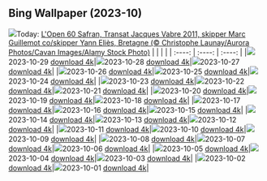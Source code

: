 ## Bing Wallpaper (2023-10)
![](https://global.bing.com/th?id=OHR.TransatJacquesVabre_FR-FR7973577360_UHD.jpg&w=1000)Today: [L'Open 60 Safran, Transat Jacques Vabre 2011, skipper Marc Guillemot co/skipper Yann Eliès, Bretagne (© Christophe Launay/Aurora Photos/Cavan Images/Alamy Stock Photo)](https://global.bing.com/th?id=OHR.TransatJacquesVabre_FR-FR7973577360_UHD.jpg)
|      |      |      |
| :----: | :----: | :----: |
|![](https://global.bing.com/th?id=OHR.TransatJacquesVabre_FR-FR7973577360_UHD.jpg&pid=hp&w=384&h=216&rs=1&c=4)2023-10-29 [download 4k](https://global.bing.com/th?id=OHR.TransatJacquesVabre_FR-FR7973577360_UHD.jpg)|![](https://global.bing.com/th?id=OHR.FiveWinds_FR-FR7441990953_UHD.jpg&pid=hp&w=384&h=216&rs=1&c=4)2023-10-28 [download 4k](https://global.bing.com/th?id=OHR.FiveWinds_FR-FR7441990953_UHD.jpg)|![](https://global.bing.com/th?id=OHR.OldBridgeSkye_FR-FR6630740489_UHD.jpg&pid=hp&w=384&h=216&rs=1&c=4)2023-10-27 [download 4k](https://global.bing.com/th?id=OHR.OldBridgeSkye_FR-FR6630740489_UHD.jpg)|
|![](https://global.bing.com/th?id=OHR.ViennaAutumn_FR-FR6349704805_UHD.jpg&pid=hp&w=384&h=216&rs=1&c=4)2023-10-26 [download 4k](https://global.bing.com/th?id=OHR.ViennaAutumn_FR-FR6349704805_UHD.jpg)|![](https://global.bing.com/th?id=OHR.GrandStaircase_FR-FR6173079763_UHD.jpg&pid=hp&w=384&h=216&rs=1&c=4)2023-10-25 [download 4k](https://global.bing.com/th?id=OHR.GrandStaircase_FR-FR6173079763_UHD.jpg)|![](https://global.bing.com/th?id=OHR.FuzerCastle_FR-FR5745406431_UHD.jpg&pid=hp&w=384&h=216&rs=1&c=4)2023-10-24 [download 4k](https://global.bing.com/th?id=OHR.FuzerCastle_FR-FR5745406431_UHD.jpg)|
|![](https://global.bing.com/th?id=OHR.PoconosMaze_FR-FR5336373976_UHD.jpg&pid=hp&w=384&h=216&rs=1&c=4)2023-10-23 [download 4k](https://global.bing.com/th?id=OHR.PoconosMaze_FR-FR5336373976_UHD.jpg)|![](https://global.bing.com/th?id=OHR.AstoriaBridge_FR-FR4917607488_UHD.jpg&pid=hp&w=384&h=216&rs=1&c=4)2023-10-22 [download 4k](https://global.bing.com/th?id=OHR.AstoriaBridge_FR-FR4917607488_UHD.jpg)|![](https://global.bing.com/th?id=OHR.PersepolisRelief_FR-FR4728558405_UHD.jpg&pid=hp&w=384&h=216&rs=1&c=4)2023-10-21 [download 4k](https://global.bing.com/th?id=OHR.PersepolisRelief_FR-FR4728558405_UHD.jpg)|
|![](https://global.bing.com/th?id=OHR.PygmySloth_FR-FR4389776641_UHD.jpg&pid=hp&w=384&h=216&rs=1&c=4)2023-10-20 [download 4k](https://global.bing.com/th?id=OHR.PygmySloth_FR-FR4389776641_UHD.jpg)|![](https://global.bing.com/th?id=OHR.WaterLilyVietnam_FR-FR4028211230_UHD.jpg&pid=hp&w=384&h=216&rs=1&c=4)2023-10-19 [download 4k](https://global.bing.com/th?id=OHR.WaterLilyVietnam_FR-FR4028211230_UHD.jpg)|![](https://global.bing.com/th?id=OHR.KodiakAlaska_FR-FR3778236447_UHD.jpg&pid=hp&w=384&h=216&rs=1&c=4)2023-10-18 [download 4k](https://global.bing.com/th?id=OHR.KodiakAlaska_FR-FR3778236447_UHD.jpg)|
|![](https://global.bing.com/th?id=OHR.SpreadsheetDay_FR-FR3416887785_UHD.jpg&pid=hp&w=384&h=216&rs=1&c=4)2023-10-17 [download 4k](https://global.bing.com/th?id=OHR.SpreadsheetDay_FR-FR3416887785_UHD.jpg)|![](https://global.bing.com/th?id=OHR.GoldenEnchantments_FR-FR3216426805_UHD.jpg&pid=hp&w=384&h=216&rs=1&c=4)2023-10-16 [download 4k](https://global.bing.com/th?id=OHR.GoldenEnchantments_FR-FR3216426805_UHD.jpg)|![](https://global.bing.com/th?id=OHR.AutumnHedgehog_FR-FR3040407660_UHD.jpg&pid=hp&w=384&h=216&rs=1&c=4)2023-10-15 [download 4k](https://global.bing.com/th?id=OHR.AutumnHedgehog_FR-FR3040407660_UHD.jpg)|
|![](https://global.bing.com/th?id=OHR.RingEclipse_FR-FR2817634134_UHD.jpg&pid=hp&w=384&h=216&rs=1&c=4)2023-10-14 [download 4k](https://global.bing.com/th?id=OHR.RingEclipse_FR-FR2817634134_UHD.jpg)|![](https://global.bing.com/th?id=OHR.KoenigsbourgCastle_FR-FR2607573808_UHD.jpg&pid=hp&w=384&h=216&rs=1&c=4)2023-10-13 [download 4k](https://global.bing.com/th?id=OHR.KoenigsbourgCastle_FR-FR2607573808_UHD.jpg)|![](https://global.bing.com/th?id=OHR.IdahoBarn_FR-FR2310070103_UHD.jpg&pid=hp&w=384&h=216&rs=1&c=4)2023-10-12 [download 4k](https://global.bing.com/th?id=OHR.IdahoBarn_FR-FR2310070103_UHD.jpg)|
|![](https://global.bing.com/th?id=OHR.JohnDayFossil_FR-FR1967502436_UHD.jpg&pid=hp&w=384&h=216&rs=1&c=4)2023-10-11 [download 4k](https://global.bing.com/th?id=OHR.JohnDayFossil_FR-FR1967502436_UHD.jpg)|![](https://global.bing.com/th?id=OHR.MontmartreHarvest_FR-FR1431017113_UHD.jpg&pid=hp&w=384&h=216&rs=1&c=4)2023-10-10 [download 4k](https://global.bing.com/th?id=OHR.MontmartreHarvest_FR-FR1431017113_UHD.jpg)|![](https://global.bing.com/th?id=OHR.FremontPetroglyph_FR-FR0691774760_UHD.jpg&pid=hp&w=384&h=216&rs=1&c=4)2023-10-09 [download 4k](https://global.bing.com/th?id=OHR.FremontPetroglyph_FR-FR0691774760_UHD.jpg)|
|![](https://global.bing.com/th?id=OHR.OctoClam_FR-FR0140007063_UHD.jpg&pid=hp&w=384&h=216&rs=1&c=4)2023-10-08 [download 4k](https://global.bing.com/th?id=OHR.OctoClam_FR-FR0140007063_UHD.jpg)|![](https://global.bing.com/th?id=OHR.GrizzlyFalls_FR-FR9827995252_UHD.jpg&pid=hp&w=384&h=216&rs=1&c=4)2023-10-07 [download 4k](https://global.bing.com/th?id=OHR.GrizzlyFalls_FR-FR9827995252_UHD.jpg)|![](https://global.bing.com/th?id=OHR.TaughannockFalls_FR-FR9642838180_UHD.jpg&pid=hp&w=384&h=216&rs=1&c=4)2023-10-06 [download 4k](https://global.bing.com/th?id=OHR.TaughannockFalls_FR-FR9642838180_UHD.jpg)|
|![](https://global.bing.com/th?id=OHR.GentooJump_FR-FR8699186535_UHD.jpg&pid=hp&w=384&h=216&rs=1&c=4)2023-10-05 [download 4k](https://global.bing.com/th?id=OHR.GentooJump_FR-FR8699186535_UHD.jpg)|![](https://global.bing.com/th?id=OHR.TarantulaNebula_FR-FR8497599803_UHD.jpg&pid=hp&w=384&h=216&rs=1&c=4)2023-10-04 [download 4k](https://global.bing.com/th?id=OHR.TarantulaNebula_FR-FR8497599803_UHD.jpg)|![](https://global.bing.com/th?id=OHR.WhitsundaySwirl_FR-FR8218206764_UHD.jpg&pid=hp&w=384&h=216&rs=1&c=4)2023-10-03 [download 4k](https://global.bing.com/th?id=OHR.WhitsundaySwirl_FR-FR8218206764_UHD.jpg)|
|![](https://global.bing.com/th?id=OHR.VuittonFoundation_FR-FR7982017521_UHD.jpg&pid=hp&w=384&h=216&rs=1&c=4)2023-10-02 [download 4k](https://global.bing.com/th?id=OHR.VuittonFoundation_FR-FR7982017521_UHD.jpg)|![](https://global.bing.com/th?id=OHR.LakeBledSunrise_FR-FR7792923061_UHD.jpg&pid=hp&w=384&h=216&rs=1&c=4)2023-10-01 [download 4k](https://global.bing.com/th?id=OHR.LakeBledSunrise_FR-FR7792923061_UHD.jpg)|